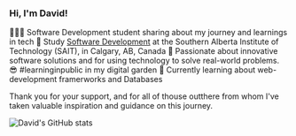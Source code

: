 ### Hi, I'm David! 

👩🏻‍💻 Software Development student sharing about my journey and learnings in tech
🏫 Study [Software Development](https://catalog.sait.ca/preview_program.php?catoid=172&poid=36745) at the Southern Alberta Institute of Technology (SAIT), in Calgary, AB, Canada
🌳 Passionate about innovative software solutions and for using technology to solve real-world problems. 
😎 #learninginpublic in my digital garden
💭 Currently learning about web-development framerworks and Databases

Thank you for your support, and for all of thouse outthere from whom I've taken valuable
inspiration and guidance on this journey. 


![David's GitHub stats](https://github-readme-stats.vercel.app/api?username=davidpal3c&show_icons=true&theme=radical)
